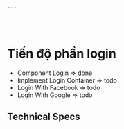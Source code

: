 ```yaml
---


---
```


<h1 id="tiến-độ-phần-login">Tiến độ phần login</h1>
<ul>
<li>Component Login =&gt; done</li>
<li>Implement Login Container =&gt; todo</li>
<li>Login With Facebook =&gt; todo</li>
<li>Login With Google =&gt; todo</li>
</ul>
<h2 id="technical-specs">Technical Specs</h2>

